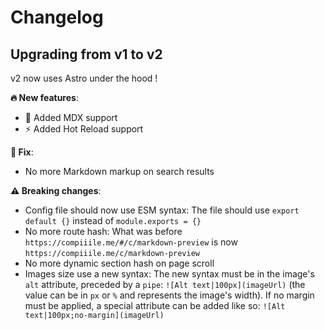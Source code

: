 # Changelog

## Upgrading from v1 to v2

v2 now uses Astro under the hood !

**:fire: New features**:

-   :tada: Added MDX support
-   :zap: Added Hot Reload support

**:wrench: Fix**:

-   No more Markdown markup on search results

**:warning: Breaking changes**:

-   Config file should now use ESM syntax:
    The file should use `export default {}` instead of `module.exports = {}`
-   No more route hash:
    What was before `https://compiiile.me/#/c/markdown-preview` is now `https://compiiile.me/c/markdown-preview`
-   No more dynamic section hash on page scroll
-   Images size use a new syntax:
    The new syntax must be in the image's `alt` attribute, preceded by a `pipe`: `![Alt text|100px](imageUrl)` (the value can be in `px` or `%` and represents the image's width).
    If no margin must be applied, a special attribute can be added like so: `![Alt text|100px;no-margin](imageUrl)`
